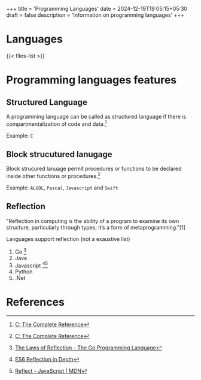 +++
title = 'Programming Languages'
date = 2024-12-19T19:05:15+05:30
draft = false
description = 'Information on programming languages'
+++

# Languages

{{< files-list >}}

# Programming languages features

## Structured Language

A programming language can be called as structured language if there is compartmentalization of code and data.[^4]

Example: `C`

## Block strucutured lanugage

Block strucured lanuage permit procedures or functions to be declared inside other functions or procedures.[^4]

Example: `ALGOL`, `Pascal`, `Javascript` and `Swift`

## Reflection

"Reflection in computing is the ability of a program to examine its own structure, particularly through types; it’s a form of metaprogramming."[1]

Languages support reflection (not a exaustive list)

1. Go [^1]
2. Java
3. Javascript [^2][^3]
4. Python
5. .Net

# References

[^1]:[The Laws of Reflection - The Go Programming Language](https://go.dev/blog/laws-of-reflection)
[^2]:[ES6 Reflection in Depth](https://ponyfoo.com/articles/es6-reflection-in-depth)
[^3]:[Reflect - JavaScript | MDN](https://developer.mozilla.org/en-US/docs/Web/JavaScript/Reference/Global_Objects/Reflect)
[^4]:[C: The Complete Reference]()
